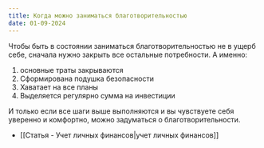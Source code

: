 ```yaml
---
title: Когда можно заниматься благотворительностью
date: 01-09-2024
---
```

Чтобы быть в состоянии заниматься благотворительностью не в ущерб себе, сначала нужно закрыть все остальные потребности. А именно:

1. основные траты закрываются 
2. Сформирована подушка безопасности 
3. Хаватает на все планы 
4. Выделяется регулярно сумма на инвестиции 

И только если все шаги выше выполняются и вы чувствуете себя уверенно и комфортно, можно задуматься о благотворительности.

- [[Статья - Учет личных финансов|учет личных финансов]]